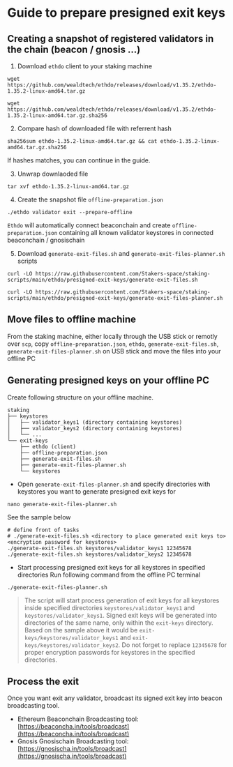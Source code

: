# Guide to prepare presigned exit keys


## Creating a snapshot of registered validators in the chain (beacon / gnosis ...)

1. Download `ethdo` client to your staking machine
```
wget https://github.com/wealdtech/ethdo/releases/download/v1.35.2/ethdo-1.35.2-linux-amd64.tar.gz
```
```
wget https://github.com/wealdtech/ethdo/releases/download/v1.35.2/ethdo-1.35.2-linux-amd64.tar.gz.sha256
```
2. Compare hash of downloaded file with referrent hash
```
sha256sum ethdo-1.35.2-linux-amd64.tar.gz && cat ethdo-1.35.2-linux-amd64.tar.gz.sha256
```
If hashes matches, you can continue in the guide.

3. Unwrap downlaoded file
```
tar xvf ethdo-1.35.2-linux-amd64.tar.gz
```

4. Create the snapshot file `offline-preparation.json`
```
./ethdo validator exit --prepare-offline
```
`Ethdo` will automatically connect beaconchain and create `offline-preparation.json` containing all known validator keystores in connected beaconchain / gnosischain

5. Download `generate-exit-files.sh` and `generate-exit-files-planner.sh` scripts
```
curl -LO https://raw.githubusercontent.com/Stakers-space/staking-scripts/main/ethdo/presigned-exit-keys/generate-exit-files.sh
```
```
curl -LO https://raw.githubusercontent.com/Stakers-space/staking-scripts/main/ethdo/presigned-exit-keys/generate-exit-files-planner.sh
```

## Move files to offline machine
From the staking machine, either locally through the USB stick or remotly over `scp`, copy `offline-preparation.json`, `ethdo`, `generate-exit-files.sh`, `generate-exit-files-planner.sh` on USB stick and move the files into your offline PC

## Generating presigned keys on your offline PC
Create following structure on your offline machine.
```
staking
├── keystores
│   ├── validator_keys1 (directory containing keystores)
│   ├── validator_keys2 (directory containing keystores)
│   └── ...
└── exit-keys
    ├── ethdo (client)
    ├── offline-preparation.json 
    ├── generate-exit-files.sh
    ├── generate-exit-files-planner.sh
    └── keystores
```
- Open `generate-exit-files-planner.sh` and specify directories with keystores you want to generate presigned exit keys for
```
nano generate-exit-files-planner.sh
```
See the sample below
```
# define front of tasks
# ./generate-exit-files.sh <directory to place generated exit keys to> <encryption password for keystores>
./generate-exit-files.sh keystores/validator_keys1 12345678
./generate-exit-files.sh keystores/validator_keys2 12345678
```
- Start processing presigned exit keys for all keystores in specified directories
Run following command from the offline PC terminal
```
./generate-exit-files-planner.sh
```
> The script will start process generation of exit keys for all keystores inside specified directories `keystores/validator_keys1` and `keystores/validator_keys1`. Signed exit keys will be generated into directories of the same name, only within the `exit-keys` directory. Based on the sample above it would be `exit-keys/keystores/validator_keys1` and `exit-keys/keystores/validator_keys2`.
Do not forget to replace `12345678` for proper encryption passwords for keystores in the specified directories.

## Process the exit
Once you want exit any validator, broadcast its signed exit key into beacon broadcasting tool.
- Ethereum Beaconchain Broadcasting tool: [https://beaconcha.in/tools/broadcast](https://beaconcha.in/tools/broadcast)
- Gnosis Gnosischain Broadcasting tool: [https://gnosischa.in/tools/broadcast](https://gnosischa.in/tools/broadcast)


